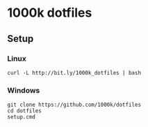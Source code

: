 1000k dotfiles
==============

Setup
-----

### Linux

```
curl -L http://bit.ly/1000k_dotfiles | bash
```

### Windows

```
git clone https://github.com/1000k/dotfiles
cd dotfiles
setup.cmd
```

